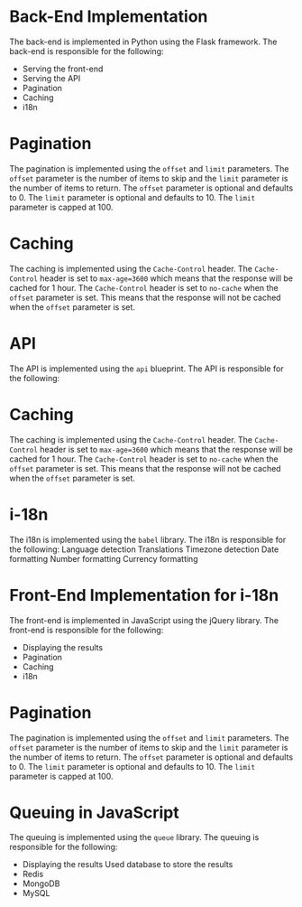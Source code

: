 # Back-End Implementation

The back-end is implemented in Python using the Flask framework. The back-end is responsible for the following:

* Serving the front-end
* Serving the API
* Pagination
* Caching
* i18n

# Pagination

The pagination is implemented using the `offset` and `limit` parameters. The `offset` parameter is the number of items to skip and the `limit` parameter is the number of items to return. The `offset` parameter is optional and defaults to 0. The `limit` parameter is optional and defaults to 10. The `limit` parameter is capped at 100.

# Caching

The caching is implemented using the `Cache-Control` header. The `Cache-Control` header is set to `max-age=3600` which means that the response will be cached for 1 hour. The `Cache-Control` header is set to `no-cache` when the `offset` parameter is set. This means that the response will not be cached when the `offset` parameter is set.

# API

The API is implemented using the `api` blueprint. The API is responsible for the following:

# Caching

The caching is implemented using the `Cache-Control` header. The `Cache-Control` header is set to `max-age=3600` which means that the response will be cached for 1 hour. The `Cache-Control` header is set to `no-cache` when the `offset` parameter is set. This means that the response will not be cached when the `offset` parameter is set.

# i-18n

The i18n is implemented using the `babel` library. The i18n is responsible for the following:
Language detection
Translations
Timezone detection
Date formatting
Number formatting
Currency formatting

# Front-End Implementation for i-18n

The front-end is implemented in JavaScript using the jQuery library. The front-end is responsible for the following:

* Displaying the results
* Pagination
* Caching
* i18n

# Pagination

The pagination is implemented using the `offset` and `limit` parameters. The `offset` parameter is the number of items to skip and the `limit` parameter is the number of items to return. The `offset` parameter is optional and defaults to 0. The `limit` parameter is optional and defaults to 10. The `limit` parameter is capped at 100.

# Queuing in JavaScript

The queuing is implemented using the `queue` library. The queuing is responsible for the following:

* Displaying the results
Used database to store the results
* Redis
* MongoDB
* MySQL

